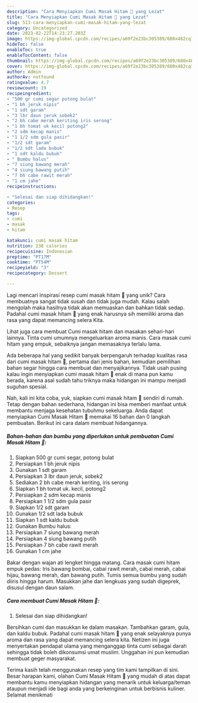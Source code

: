 ```yaml
---
description: "Cara Menyiapkan Cumi Masak Hitam 🐙 yang Lezat"
title: "Cara Menyiapkan Cumi Masak Hitam 🐙 yang Lezat"
slug: 513-cara-menyiapkan-cumi-masak-hitam-yang-lezat
category: Uncategorized
date: 2023-02-22T14:23:27.203Z
image: https://img-global.cpcdn.com/recipes/a69f2e23bc305389/680x482cq70/cumi-masak-hitam-foto-resep-utama.jpg
hideToc: false
enableToc: true
enableTocContent: false
thumbnail: https://img-global.cpcdn.com/recipes/a69f2e23bc305389/680x482cq70/cumi-masak-hitam-foto-resep-utama.jpg
cover: https://img-global.cpcdn.com/recipes/a69f2e23bc305389/680x482cq70/cumi-masak-hitam-foto-resep-utama.jpg
author: Admin
authorAv: notfound
ratingvalue: 4.7
reviewcount: 19
recipeingredient:
- "500 gr cumi segar potong bulat"
- "1 bh jeruk nipis"
- "1 sdt garam"
- "3 lbr daun jeruk sobek2"
- "2 bh cabe merah keriting iris serong"
- "1 bh tomat uk kecil potong2"
- "2 sdm kecap manis"
- "1 1/2 sdm gula pasir"
- "1/2 sdt garam"
- "1/2 sdt lada bubuk"
- "1 sdt kaldu bubuk"
- " Bumbu halus"
- "7 siung bawang merah"
- "4 siung bawang putih"
- "7 bh cabe rawit merah"
- "1 cm jahe"
recipeinstructions:

- "Selesai dan siap dihidangkan!"
categories:
- Resep
tags:
- cumi
- masak
- hitam

katakunci: cumi masak hitam 
nutrition: 238 calories
recipecuisine: Indonesian
preptime: "PT17M"
cooktime: "PT54M"
recipeyield: "3"
recipecategory: Dessert

---
```





Lagi mencari inspirasi resep cumi masak hitam 🐙 yang unik? Cara membuatnya sangat tidak susah dan tidak juga mudah. Kalau salah mengolah maka hasilnya tidak akan memuaskan dan bahkan tidak sedap. Padahal cumi masak hitam 🐙 yang enak harusnya sih memiliki aroma dan rasa yang dapat memancing selera Kita.





Lihat juga cara membuat Cumi masak hitam dan masakan sehari-hari lainnya. Tinta cumi umumnya mengeluarkan aroma manis. Cara masak cumi hitam yang empuk, sebaiknya jangan memasaknya terlalu lama.

Ada beberapa hal yang sedikit banyak berpengaruh terhadap kualitas rasa dari cumi masak hitam 🐙, pertama dari jenis bahan, kemudian pemilihan bahan segar hingga cara membuat dan menyajikannya. Tidak usah pusing kalau ingin menyiapkan cumi masak hitam 🐙 enak di mana pun kamu berada, karena asal sudah tahu triknya maka hidangan ini mampu menjadi suguhan spesial.






Nah, kali ini kita coba, yuk, siapkan cumi masak hitam 🐙 sendiri di rumah. Tetap dengan bahan sederhana, hidangan ini bisa memberi manfaat untuk membantu menjaga kesehatan tubuhmu sekeluarga. Anda dapat menyiapkan Cumi Masak Hitam 🐙 memakai 16 bahan dan 0 langkah pembuatan. Berikut ini cara dalam membuat hidangannya.

<!--inarticleads1-->

##### Bahan-bahan dan bumbu yang diperlukan untuk pembuatan Cumi Masak Hitam 🐙:

1. Siapkan 500 gr cumi segar, potong bulat
1. Persiapkan 1 bh jeruk nipis
1. Gunakan 1 sdt garam
1. Persiapkan 3 lbr daun jeruk, sobek2
1. Sediakan 2 bh cabe merah keriting, iris serong
1. Siapkan 1 bh tomat uk. kecil, potong2
1. Persiapkan 2 sdm kecap manis
1. Persiapkan 1 1/2 sdm gula pasir
1. Siapkan 1/2 sdt garam
1. Gunakan 1/2 sdt lada bubuk
1. Siapkan 1 sdt kaldu bubuk
1. Gunakan  Bumbu halus:
1. Persiapkan 7 siung bawang merah
1. Persiapkan 4 siung bawang putih
1. Persiapkan 7 bh cabe rawit merah
1. Gunakan 1 cm jahe


Bakar dengan wajan ati lengket hingga matang. Cara masak cumi hitam empuk pedas: Iris bawang bombai, cabai rawit merah, cabai merah, cabai hijau, bawang merah, dan bawang putih. Tumis semua bumbu yang sudah diiris hingga harum. Masukkan jahe dan lengkuas yang sudah digeprek, disusul dengan daun salam. 

<!--inarticleads2-->

##### Cara membuat Cumi Masak Hitam 🐙:


1. Selesai dan siap dihidangkan!

Bersihkan cumi dan masukkan ke dalam masakan. Tambahkan garam, gula, dan kaldu bubuk. Padahal cumi masak hitam 🐙 yang enak selayaknya punya aroma dan rasa yang dapat memancing selera kita. Netizen ini juga menyertakan pendapat ulama yang menganggap tinta cumi sebagai darah sehingga tidak boleh dikonsumsi umat muslim. Unggahan ini pun kemudian membuat geger masyarakat. 

Terima kasih telah menggunakan resep yang tim kami tampilkan di sini. Besar harapan kami, olahan Cumi Masak Hitam 🐙 yang mudah di atas dapat membantu kamu menyiapkan hidangan yang menarik untuk keluarga/teman ataupun menjadi ide bagi anda yang berkeinginan untuk berbisnis kuliner. Selamat menikmati

